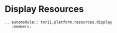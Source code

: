 # Display Resources

```{eval-rst}
.. automodule:: torii.platform.resources.display
   :members:
```

